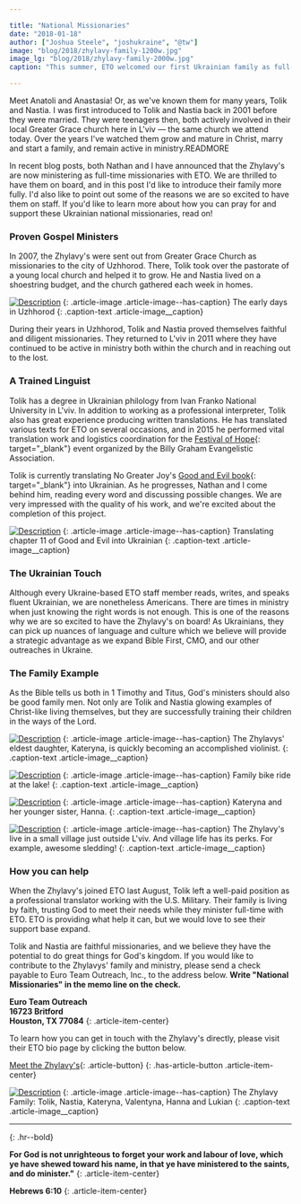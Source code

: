 ```yaml
---

title: "National Missionaries"
date: "2018-01-18"
author: ["Joshua Steele", "joshukraine", "@tw"]
image: "blog/2018/zhylavy-family-1200w.jpg"
image_lg: "blog/2018/zhylavy-family-2000w.jpg"
caption: "This summer, ETO welcomed our first Ukrainian family as full-time staff members. We'd like to tell you about their family and their ministry!"

---
```


Meet Anatoli and Anastasia! Or, as we've known them for many years, Tolik and Nastia. I was first introduced to Tolik and Nastia back in 2001 before they were married. They were teenagers then, both actively involved in their local Greater Grace church here in L'viv — the same church we attend today. Over the years I've watched them grow and mature in Christ, marry and start a family, and remain active in ministry.READMORE

In recent blog posts, both Nathan and I have announced that the Zhylavy's are now ministering as full-time missionaries with ETO. We are thrilled to have them on board, and in this post I'd like to introduce their family more fully. I'd also like to point out some of the reasons we are so excited to have them on staff. If you'd like to learn more about how you can pray for and support these Ukrainian national missionaries, read on!

### Proven Gospel Ministers

In 2007, the Zhylavy's were sent out from Greater Grace Church as missionaries to the city of Uzhhorod. There, Tolik took over the pastorate of a young local church and helped it to grow. He and Nastia lived on a shoestring budget, and the church gathered each week in homes.

[![Description](/assets/images/blog/2018/uzhhorod-550w.jpg)](/assets/images/blog/2018/uzhhorod-2000w.jpg)
{: .article-image .article-image--has-caption}
The early days in Uzhhorod
{: .caption-text .article-image__caption}

During their years in Uzhhorod, Tolik and Nastia proved themselves faithful and diligent missionaries. They returned to L'viv in 2011 where they have continued to be active in ministry both within the church and in reaching out to the lost.

### A Trained Linguist

Tolik has a degree in Ukrainian philology from Ivan Franko National University in L'viv. In addition to working as a professional interpreter, Tolik also has great experience producing written translations. He has translated various texts for ETO on several occasions, and in 2015 he performed vital translation work and logistics coordination for the [Festival of Hope](https://billygraham.org/story/christians-in-ukraine-after-festival-of-hope-great-and-mighty-is-our-god/){: target="_blank"} event organized by the Billy Graham Evangelistic Association.

Tolik is currently translating No Greater Joy's [Good and Evil book](https://nogreaterjoy.org/ministry/good-and-evil/){: target="_blank"} into Ukrainian. As he progresses, Nathan and I come behind him, reading every word and discussing possible changes. We are very impressed with the quality of his work, and we're excited about the completion of this project.

[![Description](/assets/images/blog/2018/tolik-translating-550w.jpg)](/assets/images/blog/2018/tolik-translating-2000w.jpg)
{: .article-image .article-image--has-caption}
Translating chapter 11 of Good and Evil into Ukrainian
{: .caption-text .article-image__caption}

### The Ukrainian Touch

Although every Ukraine-based ETO staff member reads, writes, and speaks fluent Ukrainian, we are nonetheless Americans. There are times in ministry when just knowing the right words is not enough. This is one of the reasons why we are so excited to have the Zhylavy's on board! As Ukrainians, they can pick up nuances of language and culture which we believe will provide a strategic advantage as we expand Bible First, CMO, and our other outreaches in Ukraine.

### The Family Example

As the Bible tells us both in 1 Timothy and Titus, God's ministers should also be good family men. Not only are Tolik and Nastia glowing examples of Christ-like living themselves, but they are successfully training their children in the ways of the Lord.

[![Description](/assets/images/blog/2018/katya-violin-550h.jpg)](/assets/images/blog/2018/katya-violin-2000h.jpg)
{: .article-image .article-image--has-caption}
The Zhylavys' eldest daughter, Kateryna, is quickly becoming an accomplished violinist.
{: .caption-text .article-image__caption}

[![Description](/assets/images/blog/2018/family-biking-550w.jpg)](/assets/images/blog/2018/family-biking-2000w.jpg)
{: .article-image .article-image--has-caption}
Family bike ride at the lake!
{: .caption-text .article-image__caption}

[![Description](/assets/images/blog/2018/katya-valya-flowers-550w.jpg)](/assets/images/blog/2018/katya-valya-flowers-2000w.jpg)
{: .article-image .article-image--has-caption}
Kateryna and her younger sister, Hanna.
{: .caption-text .article-image__caption}

[![Description](/assets/images/blog/2018/winter-sledding-550w.jpg)](/assets/images/blog/2018/winter-sledding-2000w.jpg)
{: .article-image .article-image--has-caption}
The Zhylavy's live in a small village just outside L'viv. And village life has its perks. For example, awesome sledding!
{: .caption-text .article-image__caption}

### How you can help

When the Zhylavy's joined ETO last August, Tolik left a well-paid position as a professional translator working with the U.S. Military. Their family is living by faith, trusting God to meet their needs while they minister full-time with ETO. ETO is providing what help it can, but we would love to see their support base expand.

Tolik and Nastia are faithful missionaries, and we believe they have the potential to do great things for God's kingdom. If you would like to contribute to the Zhylavys' family and ministry, please send a check payable to Euro Team Outreach, Inc., to the address below. **Write "National Missionaries" in the memo line on the check.**

**Euro Team Outreach  
16723 Britford  
Houston, TX 77084**
{: .article-item-center}

To learn how you can get in touch with the Zhylavy's directly, please visit their ETO bio page by clicking the button below.

[Meet the Zhylavy's](http://euroteamoutreach.org/zhylavy/){: .article-button}
{: .has-article-button .article-item-center}

[![Description](/assets/images/blog/2018/zhylavy-family-2-550w.jpg)](/assets/images/blog/2018/zhylavy-family-2-2000w.jpg)
{: .article-image .article-image--has-caption}
The Zhylavy Family: Tolik, Nastia, Kateryna, Valentyna, Hanna and Lukian
{: .caption-text .article-image__caption}

---
{: .hr--bold}

**For God is not unrighteous to forget your work and labour of love, which ye have shewed toward his name, in that ye have ministered to the saints, and do minister."**
{: .article-item-center}

**Hebrews 6:10**
{: .article-item-center}
